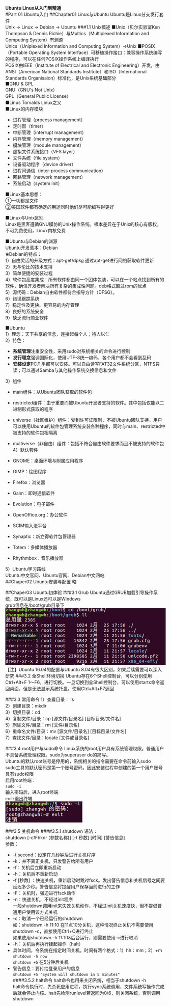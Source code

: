 **Ubuntu Linux从入门到精通**  
#Part 01 Ubuntu入门
##Chapter01 Linux与Ubuntu
Ubuntu是Linux分支发行套件  
Unix → Linux → Debian → Ubuntu
###1.1 Unix概述
■Unix（贝尔实验室Ken Thompson & Dennis Richie）与Multics（Multiplexed Information and Computing System）有渊源  
Unics（Uniplexed Information and Computing System）→Unix
■POSIX（Portable Operating System Interface）可移植操作接口：兼容操作系统编写的程序，可以在任何POSIX操作系统上编译执行  
POSIX由IEEE（Institute of Electrical and Electronic Engineering）开发，由ANSI（American National Standards Institute）和ISO（International Standards Organisaion）标准化，是Unix系统基础部分  
■GNU & GPL  
GNU（GNU's Not Unix）  
GPL（General Public License）  
■Linus Torvalds Linux之父  
■Linux的内存模块  

- 进程管理（process management）  
- 定时器（timer）  
- 中断管理（interrupt management）  
- 内存管理（memory management）  
- 模块管理（module management）  
- 虚拟文件系统接口（VFS layer）  
- 文件系统（file system）  
- 设备驱动程序（device driver）  
- 进程间通信（inter-process communication）  
- 网路管理（network management）  
- 系统启动（system init）  

■Linux基本思想：  
①一切都是文件  
②美国软件都有确定的用途同时他们尽可能编写得更好  

■Linux与Unix区别  
Linux是黑客遵循GNU模仿的Unix操作系统。根本差异在于Unix的核心有版权，不可免费使用，Linux内核免费  

■Ubuntu与Debian的渊源  
Ubuntu开发蓝本：Debian  
❀Debian的特点：  
1）自由灵活的升级方式：apt-get/dpkg  通过apt-get进行网络获取软件更新  
2）无与伦比的技术支持  
3）简单便捷的安装过程  
4）软件包高度集成：所有软件都由同一个团体包装，可以在一个站点找到所有的软件，确信开发者解决所有复杂的集成性问题。deb格式超过rpm的优点  
5）源代码：Debian自由软件都符合指导方针（DFSG）。  
6）错误跟踪系统  
7）稳定性及更快、更容易的内存管理  
8）良好的系统安全  
9）缺乏流行商业软件  

■Ubuntu  
1）理念：天下共享的信念，连接起每个人；待人以仁  
2）特色：
	
-  **系统管理**注重安全性，采用sudo对系统相关的命令进行控制
- **发行理念**强调国际化，使用UTF-8统一编码，各个用户都不会看到乱码
- **安装设定**PC几乎都可以安装。可以自由读写FAT32文件系统分区，NTFS只读；可以通过Samba与其他操作系统交换信息和文件  

3）组件  
- main组件：从Ubuntu团队获取的软件包  
- restricted组件：由于重要而被Ubuntu开发者支持的软件。其中包括仅能以二进制形式获取的程序   
- universe（社区维护）组件：受到许可证限制，不被Ubuntu团队支持。用户可以使用Ubuntu的软件包管理系统安装各种程序，同时与main、restricted中被支持的软件包相隔离  
- multiverse（非自由）组件：包括不符合自由软件要求而且不被支持的软件包  
4）默认套件  

- GNOME：桌面环境与附属应用程序  
- GIMP：绘图程序  
- Firefox：浏览器  
- Gaim：即时通信软件  
- Evolution：电子邮件  
- OpenOffice.org：办公软件  
- SCIM输入法平台  
- Synaptic：新立得软件包管理器  
- Totem：多媒体播放器  
- Rhythmbox：音乐播放器  

5）Ubuntu学习路线  
Ubuntu中文官网、Ubuntu官网、Debian中文网站  
##Chaper02 Ubuntu安装与配置
略  

##Chaper03 Ubuntu初体验
###3.1 Grub
Ubuntu通过GRUB加载引导操作系统，既可以是Linux还可以是Windows  
grub信息在/boot/grub目录下  
![](./img/1.png)  
【注】Ubuntu 16.04的配置与Ubuntu 8.04有很大区别，如果后续需要可以深入研究
###3.2 全Shell环境切换
Ubuntu存在6个Shell控制台，可以分别使用Ctrl+Alt+F
1～F6，进行切换。一旦切换到全Shell控制台，可以使用startx命令返回桌面，但是无法显示系统托盘。使用Ctrl+Alt+F7返回

###3.3 常用命令
1）查看目录： ls  
2）创建目录：mkdir  
3）切换目录：cd  
4）复制文件/目录：cp [源文件/目录名] [目标目录/文件名]  
5）删除文件/目录：rm [文件/目录名]  
6）重命名文件/目录：mv [源文件/目录名] [目标目录/文件名]  
7）查找文件/目录：locate [文件或目录名]  

###3.4 root用户与sudo命令
Linux系统的root用户具有系统管理权限。普通用户不具备系统管理权限。sudo为superuser do的简写。  
Ubuntu的默认root账号是停用的，系统相关的指令需要在命令前输入sudo  
sudo工具的默认密码是第一个账号密码，因此安装过程中创建的第一个用户账号具有sudo权限  
启用root终端：  
`sudo -i`  
输入密码后，进入root终端  
`exit`退出终端  
![](./img/4.png)  

###3.5 关机命令
####3.5.1 shutdown
语法：  
shutdown [-cfFhknr (参数名称)] [-t 秒数] [时间] [警告信息]  
参数：  

- -t second：设定在几秒钟后进行关机程序  
- -k：并不真正关机，只发警告给所有用户  
- -f：关机后立即重新启动  
- -h：关机后不重新启动  
- -f [秒数] ：快速关机，重新启动时跳过fsck。发出警告信息和关机信号之间要延迟多少秒。警告信息将提醒用户保存当前进行的工作  
- -F：关机时，强迫进行fsck动作  
- -n：快速关机，不经过init程序  
一般shutdown调用init来失效关机动作，不经过init关机速度快，但不提倡普通用户使用该方式关机  
- -c：取消一个已经运行的shutdown  
如：shutdown -h 11:10 在11点10分关机，这种情况终止关机不需要使用shutdown -c，直接使用Ctrl+C进行终止  
如果使用shutdown -h 11:10&后台运行，则需要使用-c进行取消  
- -h：关机后再执行挂起操作（halt）
- 具体时间，令系统在指定时间关机。时间有两个格式：1）hh：mm；2）+m  
`shutdown -h now`  
`shutdown +5` 在5分钟后关机  
- 警告信息：要传给登录用户的信息  
`shutdown +5 "System will shutdown in 5 minutes"`  
####3.5.2 halt命令
halt命令也用来关闭系统，相当于shutdown -h  
halt命令执行时，先杀死应用进程，执行sync系统调用，文件系统写操作完成后就会停止内核。halt先检测runlevel若返回为0\6，则关闭系统，否则调用shutdown  






